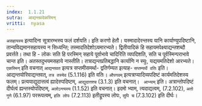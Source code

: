 ```yaml
---
index:  1.1.21
sutra:  आद्यन्तवदेकस्मिन्
vritti:  nyasa
---
```


`असहायस्य` इत्यादिना सूत्रारम्भस्य फलं दर्शयति। इति करणो हेतौ। यस्मादादेरन्तस्य यानि कार्याण्युपदिष्टानि, तान्यविद्यमानसहायस्य न सिध्यन्ति; तस्मादतिदेशोऽयमारभ्यते। द्वितीयादिकं हि सहायमपेक्ष्याद्यन्तशब्दौ प्रवर्त्तते। तथा हि - लोकः सति हि परस्मिन् सहाये पूर्वाभावे चादिरिति व्यपदिशति, सति च पूर्वस्मिन्पराभावे
चान्त इति। अतस्तदुभयमसहाये नास्तीति। तत्राद्यन्तप्रतिबद्धानि कार्याणि न स्युः,
यद्ययमतिदेशो आरभ्यते। `एकस्मिन्` इति वचनात् `आद्यन्तवत` इत्यत्र सप्तमीसमर्था-
द्वतिर्गम्यत इत्याह- `सप्तम्यर्थे वतिः` इति। आद्यन्तयोरिवाद्यन्तवत्, `तत्र तस्येव` (5.1.116) इति वतिः। `औपगवम्` इत्यत्राप्यादिव्यपदिष्टं कार्यमतिदेशस्य फलम्।
प्रत्ययाद्युदात्तत्वं ह्यादेरुपदिष्टम्, `आद्युदात्तश्च` (3.1.3) इति वचनात्। `
आभ्याम्` इति। अत्रान्तोपदिष्टं दीर्घत्वं ह्यन्तस्योपदिष्टम्, `अलोऽन्त्यस्य` (1.1.52) इति वचनात्। इदमो भ्याम्, त्यदाद्यत्वम्, (7.2.102), `अतो गुणे` (6.1.97)
पररूपत्वम्, `हलि लोपः` (7.2.113) इतीद्रूपस्य लोपः, `सुपि च` (7.3.102) इति दीर्घः।

